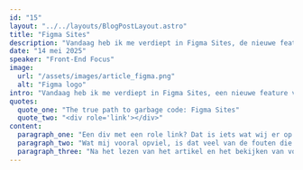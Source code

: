 ```yaml
---
id: "15"
layout: "../../layouts/BlogPostLayout.astro"
title: "Figma Sites"
description: "Vandaag heb ik me verdiept in Figma Sites, de nieuwe feature van Figma. Hoe goed is het? Of hoe slecht..."
date: "14 mei 2025"
speaker: "Front-End Focus"
image:
  url: "/assets/images/article_figma.png"
  alt: "Figma logo"
intro: "Vandaag heb ik me verdiept in Figma Sites, een nieuwe feature van Figma waarmee je als designer meteen websites kunt genereren vanuit je designs. Klinkt best handig, maar ik wilde weten hoe toegankelijk en semantisch de code daadwerkelijk is. Spoiler alert: niet best."
quotes:
  quote_one: "The true path to garbage code: Figma Sites"
  quote_two: "<div role='link'></div>"
content:
  paragraph_one: "Een div met een role link? Dat is iets wat wij er op de opleiding echt niet doorheen zouden krijgen. Toch kan Figma Sites dit blijkbaar wel. In het artikel wat ik heb gelezen laat Joe Dolson zien wat er allemaal mis is met de code die Figma Sites genereert. Denk aan meerdere elementen zonder logische semantiek, accessibility die compleet wordt genegeerd (!) en een totaal gebrek aan structuur. Dat is best wel schokkend, zeker als je bedenkt dat Figma Sites juist bedoeld is om het bouwen van websites toegankelijker te maken."
  paragraph_two: "Wat mij vooral opviel, is dat veel van de fouten die worden gemaakt eigenlijk heel makkelijk te voorkomen zijn — mits je je tool goed maakt. Een voorbeeld hiervan is het verkeerd gebruik maken van headings. In plaats van een hiërarchische structuur (h1 > h2 > h3), gebruikt Figma Sites vaak allemaal h1’s op één pagina, of helemaal geen headings. Voor screenreaders en SEO is dat echt NIET TE DOEN. Ook maakt het navigeren met toetsenbord bijna onmogelijk omdat de gegenereerde links geen echte links zijn, maar <div role='link'> elementen zonder ook maar focus states of keyboard interactie. Niet oké dus, zeker niet met de European Accessibility Act op de loer."
  paragraph_three: "Na het lezen van het artikel en het bekijken van voorbeelden, ben ik best teleurgesteld in deze tool van Figma. Ik snap dat het aantrekkelijk en leuk is om snel een klikbare website te genereren vanuit een design, maar dit mag in mijn optiek echt nooit ten koste gaan van toegankelijkheid of DUIDELIJKE webstandaarden. Voor nu denk ik: Figma Sites is leuk als prototype, maar als je een echte website wil maken? Dan toch maar gewoon handmatig bouwen.. Gelukkig kan ik dat."
---
```

